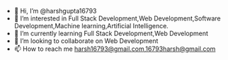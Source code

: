 - 👋 Hi, I’m @harshgupta16793
- 👀 I’m interested in Full Stack Development,Web Development,Software Development,Machine learning,Artificial Intelligence.
- 🌱 I’m currently learning Full Stack Development,Web Development
- 💞️ I’m looking to collaborate on Web Development
- 📫 How to reach me harsh16793@gmail.com,16793harsh@gmail.com

<!---
harshgupta16793/harshgupta16793 is a ✨ special ✨ repository because its `README.md` (this file) appears on your GitHub profile.
You can click the Preview link to take a look at your changes.
--->
